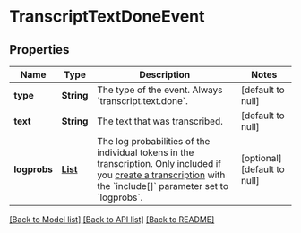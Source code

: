 # TranscriptTextDoneEvent
## Properties

| Name | Type | Description | Notes |
|------------ | ------------- | ------------- | -------------|
| **type** | **String** | The type of the event. Always &#x60;transcript.text.done&#x60;.  | [default to null] |
| **text** | **String** | The text that was transcribed.  | [default to null] |
| **logprobs** | [**List**](TranscriptTextDeltaEvent_logprobs_inner.md) | The log probabilities of the individual tokens in the transcription. Only included if you [create a transcription](/docs/api-reference/audio/create-transcription) with the &#x60;include[]&#x60; parameter set to &#x60;logprobs&#x60;.  | [optional] [default to null] |

[[Back to Model list]](../README.md#documentation-for-models) [[Back to API list]](../README.md#documentation-for-api-endpoints) [[Back to README]](../README.md)

